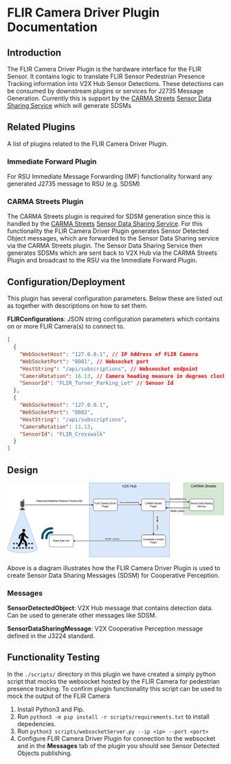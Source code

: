 # FLIR Camera Driver Plugin Documentation

## Introduction
The FLIR Camera Driver Plugin is the hardware interface for the FLIR Sensor. It contains logic to translate FLIR Sensor Pedestrian Presence Tracking information into V2X Hub Sensor Detections. These detections can be consumed by downstream plugins or services for J2735 Message Generation. Currently this is support by the [CARMA Streets](https://github.com/usdot-fhwa-stol/carma-streets) [Sensor Data Sharing Service](https://github.com/usdot-fhwa-stol/carma-streets/tree/develop/sensor_data_sharing_service) which will generate SDSMs

## Related Plugins

A list of plugins related to the FLIR Camera Driver Plugin.

### Immediate Forward Plugin

For RSU Immediate Message Forwarding (IMF) functionality forward any generated J2735 message to RSU (e.g. SDSM)

### CARMA Streets Plugin

The CARMA Streets plugin is required for SDSM generation since this is handled by the [CARMA Streets](https://github.com/usdot-fhwa-stol/carma-streets) [Sensor Data Sharing Service](https://github.com/usdot-fhwa-stol/carma-streets/tree/develop/sensor_data_sharing_service). For this functionality the FLIR Camera Driver Plugin generates Sensor Detected Object messages, which are forwarded to the Sensor Data Sharing service via the CARMA Streets plugin. The Sensor Data Sharing Service then generates SDSMs which are sent back to V2X Hub via the CARMA Streets Plugin  and broadcast to the RSU via the Immediate Forward Plugin.


## Configuration/Deployment

This plugin has several configuration parameters. Below these are listed out as together with descriptions on how to set them.

**FLIRConfigurations**: JSON string configuration parameters which contains on or more FLIR Camera(s) to connect to.

```json
[
  {
    "WebSocketHost": "127.0.0.1", // IP Address of FLIR Camera
    "WebSocketPort": "8081", // Websocket port
    "HostString": "/api/subscriptions", // Webseocket endpoint
    "CameraRotation": 16.13, // Camera heading measure in degrees clockwise from North
    "SensorId": "FLIR_Turner_Parking_Lot" // Sensor Id 
  },
  {
    "WebSocketHost": "127.0.0.1",
    "WebSocketPort": "8082",
    "HostString": "/api/subscriptions",
    "CameraRotation": 11.13,
    "SensorId": "FLIR_Crosswalk"
  }
]
```


## Design
![Alt text](docs/FLIRCameraDriverArchitecture.drawio.png)

Above is a diagram illustrates how the FLIR Camera Driver Plugin is used to create Sensor Data Sharing Messages (SDSM) for Cooperative Perception.

### Messages

**SensorDetectedObject**: V2X Hub message that contains detection data. Can be used to generate other messages like SDSM.

**SensorDataSharingMessage**: V2X Cooperative Perception message defined in the J3224 standard.


## Functionality Testing
In the `./scripts/` directory in this plugin we have created a simply python script that mocks the websocket hosted by the FLIR Camera for pedestrian presence tracking. To confirm plugin functionality this script can be used to mock the output of the FLIR Camera

1) Install Python3 and Pip.
2) Run `python3 -m pip install -r scripts/requirements.txt` to install depedencies.
3) Run `python3 scripts/websocketServer.py --ip <ip> --port <port>`
4) Configure FLIR Camera Driver Plugin for connection to the websocket and in the **Messages** tab of the plugin you should see Sensor Detected Objects publishing. 